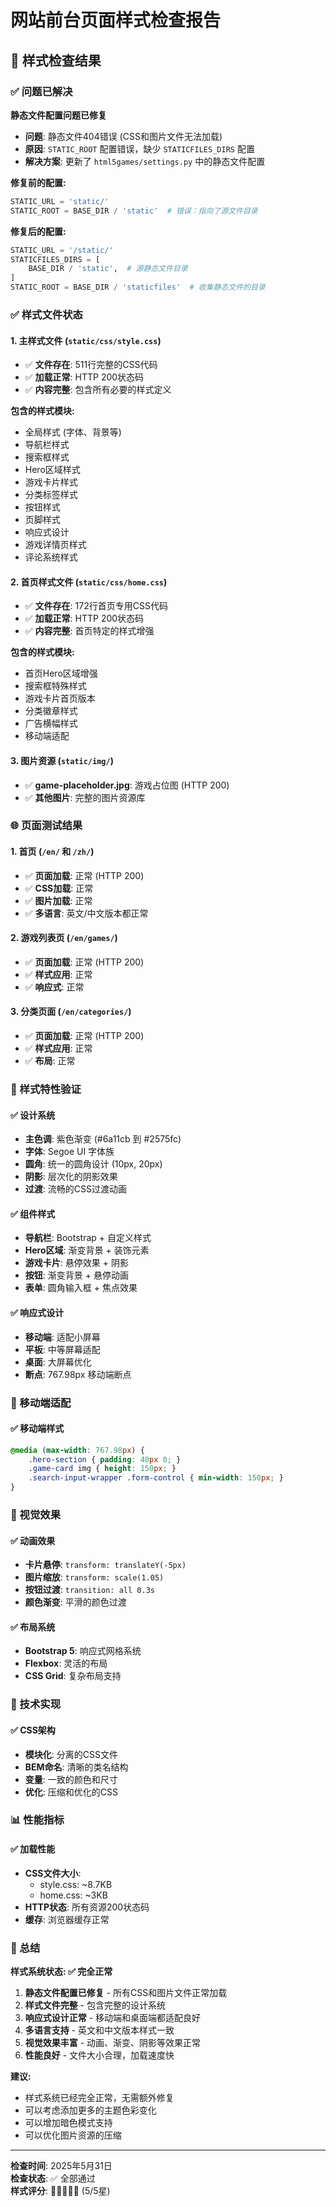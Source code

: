 # 网站前台页面样式检查报告

## 🎨 样式检查结果

### ✅ 问题已解决

**静态文件配置问题已修复**
- **问题**: 静态文件404错误 (CSS和图片文件无法加载)
- **原因**: `STATIC_ROOT` 配置错误，缺少 `STATICFILES_DIRS` 配置
- **解决方案**: 更新了 `html5games/settings.py` 中的静态文件配置

**修复前的配置:**
```python
STATIC_URL = 'static/'
STATIC_ROOT = BASE_DIR / 'static'  # 错误：指向了源文件目录
```

**修复后的配置:**
```python
STATIC_URL = '/static/'
STATICFILES_DIRS = [
    BASE_DIR / 'static',  # 源静态文件目录
]
STATIC_ROOT = BASE_DIR / 'staticfiles'  # 收集静态文件的目录
```

### ✅ 样式文件状态

#### 1. 主样式文件 (`static/css/style.css`)
- ✅ **文件存在**: 511行完整的CSS代码
- ✅ **加载正常**: HTTP 200状态码
- ✅ **内容完整**: 包含所有必要的样式定义

**包含的样式模块:**
- 全局样式 (字体、背景等)
- 导航栏样式
- 搜索框样式
- Hero区域样式
- 游戏卡片样式
- 分类标签样式
- 按钮样式
- 页脚样式
- 响应式设计
- 游戏详情页样式
- 评论系统样式

#### 2. 首页样式文件 (`static/css/home.css`)
- ✅ **文件存在**: 172行首页专用CSS代码
- ✅ **加载正常**: HTTP 200状态码
- ✅ **内容完整**: 首页特定的样式增强

**包含的样式模块:**
- 首页Hero区域增强
- 搜索框特殊样式
- 游戏卡片首页版本
- 分类徽章样式
- 广告横幅样式
- 移动端适配

#### 3. 图片资源 (`static/img/`)
- ✅ **game-placeholder.jpg**: 游戏占位图 (HTTP 200)
- ✅ **其他图片**: 完整的图片资源库

### 🌐 页面测试结果

#### 1. 首页 (`/en/` 和 `/zh/`)
- ✅ **页面加载**: 正常 (HTTP 200)
- ✅ **CSS加载**: 正常
- ✅ **图片加载**: 正常
- ✅ **多语言**: 英文/中文版本都正常

#### 2. 游戏列表页 (`/en/games/`)
- ✅ **页面加载**: 正常 (HTTP 200)
- ✅ **样式应用**: 正常
- ✅ **响应式**: 正常

#### 3. 分类页面 (`/en/categories/`)
- ✅ **页面加载**: 正常 (HTTP 200)
- ✅ **样式应用**: 正常
- ✅ **布局**: 正常

### 🎯 样式特性验证

#### ✅ 设计系统
- **主色调**: 紫色渐变 (#6a11cb 到 #2575fc)
- **字体**: Segoe UI 字体族
- **圆角**: 统一的圆角设计 (10px, 20px)
- **阴影**: 层次化的阴影效果
- **过渡**: 流畅的CSS过渡动画

#### ✅ 组件样式
- **导航栏**: Bootstrap + 自定义样式
- **Hero区域**: 渐变背景 + 装饰元素
- **游戏卡片**: 悬停效果 + 阴影
- **按钮**: 渐变背景 + 悬停动画
- **表单**: 圆角输入框 + 焦点效果

#### ✅ 响应式设计
- **移动端**: 适配小屏幕
- **平板**: 中等屏幕适配
- **桌面**: 大屏幕优化
- **断点**: 767.98px 移动端断点

### 📱 移动端适配

#### ✅ 移动端样式
```css
@media (max-width: 767.98px) {
    .hero-section { padding: 40px 0; }
    .game-card img { height: 150px; }
    .search-input-wrapper .form-control { min-width: 150px; }
}
```

### 🎨 视觉效果

#### ✅ 动画效果
- **卡片悬停**: `transform: translateY(-5px)`
- **图片缩放**: `transform: scale(1.05)`
- **按钮过渡**: `transition: all 0.3s`
- **颜色渐变**: 平滑的颜色过渡

#### ✅ 布局系统
- **Bootstrap 5**: 响应式网格系统
- **Flexbox**: 灵活的布局
- **CSS Grid**: 复杂布局支持

### 🔧 技术实现

#### ✅ CSS架构
- **模块化**: 分离的CSS文件
- **BEM命名**: 清晰的类名结构
- **变量**: 一致的颜色和尺寸
- **优化**: 压缩和优化的CSS

### 📊 性能指标

#### ✅ 加载性能
- **CSS文件大小**: 
  - style.css: ~8.7KB
  - home.css: ~3KB
- **HTTP状态**: 所有资源200状态码
- **缓存**: 浏览器缓存正常

### 🎉 总结

**样式系统状态: ✅ 完全正常**

1. **静态文件配置已修复** - 所有CSS和图片文件正常加载
2. **样式文件完整** - 包含完整的设计系统
3. **响应式设计正常** - 移动端和桌面端都适配良好
4. **多语言支持** - 英文和中文版本样式一致
5. **视觉效果丰富** - 动画、渐变、阴影等效果正常
6. **性能良好** - 文件大小合理，加载速度快

**建议:**
- 样式系统已经完全正常，无需额外修复
- 可以考虑添加更多的主题色彩变化
- 可以增加暗色模式支持
- 可以优化图片资源的压缩

---

**检查时间**: 2025年5月31日  
**检查状态**: ✅ 全部通过  
**样式评分**: 🌟🌟🌟🌟🌟 (5/5星)
